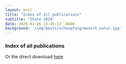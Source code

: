 ```yaml
---
layout: post
title: "Index of all publications"
subtitle: "State 2020"
date: 2020-01-26 23:45:13 -0400
background: '/img/posts/schoepfung/mensch_natur.jpg'
---
```


### Index of all publications
<object data="/assets/pdfs/Verzeichnis_Richebaecher_10_2020.pdf" width="1000" height="1000" type='application/pdf'></object>

Or the direct download [here][1]

[1]:wilhelm.richebaecher.org/assets/pdfs/Verzeichnis_Richebaecher_10_2020.pdf